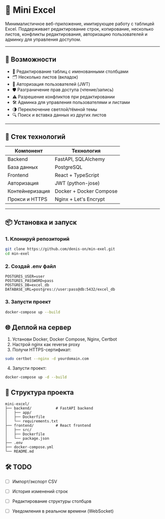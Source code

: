 # 🧮 Mini Excel

Минималистичное веб-приложение, имитирующее работу с таблицей Excel. Поддерживает редактирование строк, копирование, несколько листов, конфликты редактирования, авторизацию пользователей и админку для управления доступом.

---

## 🚀 Возможности

- 📄 Редактирование таблиц с именованными столбцами
- 🗂 Несколько листов (вкладок)
- 🔐 Авторизация пользователей (JWT)
- 🛡️ Разграничение прав доступа (чтение/запись)
- ⚠️ Разрешение конфликтов при редактировании
- 🛠 Админка для управления пользователями и листами
- 🌗 Переключение светлой/тёмной темы
- 🔍 Поиск и вставка данных из других листов

---

## 🧰 Стек технологий

| Компонент     | Технология           |
|---------------|----------------------|
| Backend       | FastAPI, SQLAlchemy  |
| База данных   | PostgreSQL           |
| Frontend      | React + TypeScript   |
| Авторизация   | JWT (python-jose)    |
| Контейнеризация | Docker + Docker Compose |
| Прокси и HTTPS | Nginx + Let's Encrypt |

---

## 📦 Установка и запуск

### 1. Клонируй репозиторий

```bash
git clone https://github.com/denis-on/min-exel.git
cd min-exel
```

### 2. Создай .env файл
```Env
POSTGRES_USER=user
POSTGRES_PASSWORD=pass
POSTGRES_DB=excel_db
DATABASE_URL=postgres://user:pass@db:5432/excel_db
```

### 3. Запусти проект
```Bash
docker-compose up --build
```
## 🌐 Деплой на сервер

1. Установи Docker, Docker Compose, Nginx, Certbot
2. Настрой nginx как reverse proxy
3. Получи HTTPS-сертификат:

```Bash
sudo certbot --nginx -d yourdomain.com
```

4. Запусти проект:
```Bash
docker-compose up -d --build
```
## 📁 Структура проекта

```
mini-excel/
├── backend/           # FastAPI backend
│   ├── app/
│   ├── Dockerfile
│   └── requirements.txt
├── frontend/          # React frontend
│   ├── src/
│   ├── Dockerfile
│   └── package.json
├── .env
├── docker-compose.yml
└── README.md
```

## 🛠 TODO
* [ ] Импорт/экспорт CSV
* [ ] История изменений строк
* [ ] Редактирование структуры столбцов
* [ ] Уведомления в реальном времени (WebSocket)

